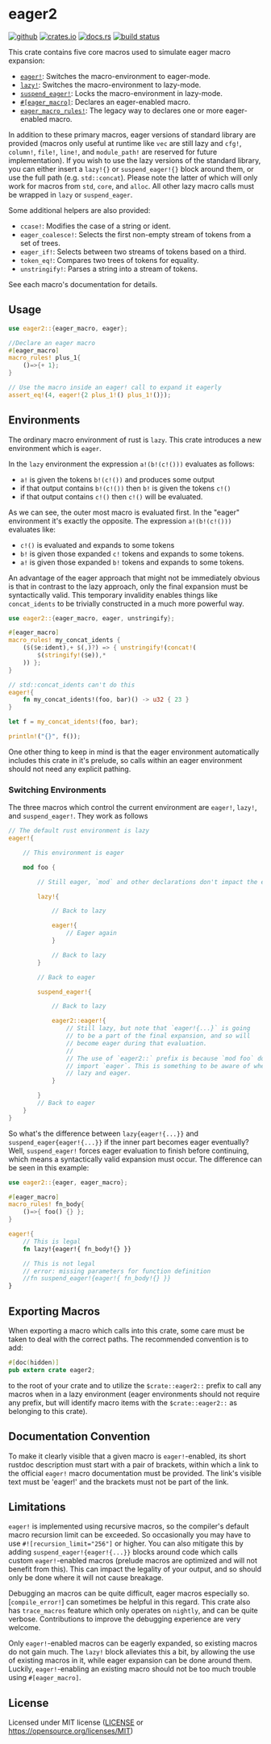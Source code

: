 # eager2
[![github](https://img.shields.io/badge/Daniel--Aaron--Bloom%2Feager2-8da0cb?style=for-the-badge&logo=github&label=github&labelColor=555555)](https://github.com/Daniel-Aaron-Bloom/eager2)
[![crates.io](https://img.shields.io/crates/v/eager2.svg?style=for-the-badge&color=fc8d62&logo=rust)](https://crates.io/crates/eager2)
[![docs.rs](https://img.shields.io/badge/docs.rs-eager2-66c2a5?style=for-the-badge&labelColor=555555&logo=docs.rs)](https://docs.rs/eager2)
[![build status](https://img.shields.io/github/actions/workflow/status/Daniel-Aaron-Bloom/eager2/ci.yml?branch=master&style=for-the-badge)](https://github.com/Daniel-Aaron-Bloom/eager2/actions?query=branch%3Amaster)


This crate contains five core macros used to simulate eager macro expansion:

* [`eager!`]: Switches the macro-environment to eager-mode.
* [`lazy!`]: Switches the macro-environment to lazy-mode.
* [`suspend_eager!`]: Locks the macro-environment in lazy-mode.
* [`#[eager_macro]`][macro@eager_macro]: Declares an eager-enabled macro.
* [`eager_macro_rules!`]: The legacy way to declares one or more eager-enabled macro.

In addition to these primary macros, eager versions of standard library are provided (macros
only useful at runtime like `vec` are still lazy and `cfg!`, `column!`, `file!`, `line!`, and
`module_path!` are reserved for future implementation). If you wish to use the lazy versions of
the standard library, you can either insert a `lazy!{}` or `suspend_eager!{}` block around
them, or use the full path (e.g. `std::concat`). Please note the latter of which will only work
for macros from `std`, `core`, and `alloc`. All other lazy macro calls must be wrapped in `lazy`
or `suspend_eager`.

Some additional helpers are also provided:

* `ccase!`: Modifies the case of a string or ident.
* `eager_coalesce!`: Selects the first non-empty stream of tokens from a set of trees.
* `eager_if!`: Selects between two streams of tokens based on a third.
* `token_eq!`: Compares two trees of tokens for equality.
* `unstringify!`: Parses a string into a stream of tokens.

See each macro's documentation for details.

## Usage

```rust
use eager2::{eager_macro, eager};

//Declare an eager macro
#[eager_macro]
macro_rules! plus_1{
    ()=>{+ 1};
}

// Use the macro inside an eager! call to expand it eagerly
assert_eq!(4, eager!{2 plus_1!() plus_1!()});
```

## Environments

The ordinary macro environment of rust is `lazy`. This crate introduces a new environment which
is `eager`.

In the `lazy` environment the expression `a!(b!(c!()))` evaluates as follows:
* `a!` is given the tokens `b!(c!())` and produces some output
* if that output contains `b!(c!())` then `b!` is given the tokens `c!()`
* if that output contains `c!()` then `c!()` will be evaluated.

As we can see, the outer most macro is evaluated first. In the "eager" environment it's exactly
the opposite. The expression `a!(b!(c!()))` evaluates like:
* `c!()` is evaluated and expands to some tokens
* `b!` is given those expanded `c!` tokens and expands to some tokens.
* `a!` is given those expanded `b!` tokens and expands to some tokens.

An advantage of the eager approach that might not be immediately obvious is that in contrast to
the lazy approach, only the final expansion must be syntactically valid. This temporary
invalidity enables things like `concat_idents` to be trivially constructed in a much more
powerful way.

```rust
use eager2::{eager_macro, eager, unstringify};

#[eager_macro]
macro_rules! my_concat_idents {
    ($($e:ident),+ $(,)?) => { unstringify!(concat!(
        $(stringify!($e)),*
    )) };
}

// std::concat_idents can't do this
eager!{
    fn my_concat_idents!(foo, bar)() -> u32 { 23 }
}

let f = my_concat_idents!(foo, bar);

println!("{}", f());
```

One other thing to keep in mind is that the eager environment automatically includes this crate
in it's prelude, so calls within an eager environment should not need any explicit pathing.

### Switching Environments

The three macros which control the current environment are `eager!`, `lazy!`, and
`suspend_eager!`. They work as follows
```rust
// The default rust environment is lazy
eager!{

    // This environment is eager

    mod foo {

        // Still eager, `mod` and other declarations don't impact the environment

        lazy!{

            // Back to lazy

            eager!{
                // Eager again
            }

            // Back to lazy
        }

        // Back to eager

        suspend_eager!{

            // Back to lazy

            eager2::eager!{
                // Still lazy, but note that `eager!{...}` is going
                // to be a part of the final expansion, and so will
                // become eager during that evaluation.
                //
                // The use of `eager2::` prefix is because `mod foo` does not
                // import `eager`. This is something to be aware of when mixing
                // lazy and eager.
            }

        }
        // Back to eager
    }
}
```

So what's the difference between `lazy{eager!{...}}` and `suspend_eager{eager!{...}}` if the inner
part becomes eager eventually? Well, `suspend_eager!` forces eager evaluation to finish before
continuing, which means a syntactically valid expansion must occur. The difference can be seen
in this example:
```rust
use eager2::{eager, eager_macro};

#[eager_macro]
macro_rules! fn_body{
    ()=>{ foo() {} };
}

eager!{
    // This is legal
    fn lazy!{eager!{ fn_body!{} }}

    // This is not legal
    // error: missing parameters for function definition
    //fn suspend_eager!{eager!{ fn_body!{} }}
}
```

## Exporting Macros

When exporting a macro which calls into this crate, some care must be taken to deal with the
correct paths. The recommended convention is to add:
```rust
#[doc(hidden)]
pub extern crate eager2;
```

to the root of your crate and to utilize the `$crate::eager2::` prefix to call any macros when
in a lazy environment (eager environments should not require any prefix, but will identify macro
items with the `$crate::eager2::` as belonging to this crate).

## Documentation Convention

To make it clearly visible that a given macro is `eager!`-enabled, its short rustdoc description
must start with a pair of brackets, within which a link to the official `eager!` macro
documentation must be provided. The link's visible text must be 'eager!' and the brackets must
not be part of the link.

## Limitations

`eager!` is implemented using recursive macros, so the compiler's default macro recursion limit
can be exceeded. So occasionally you may have to use `#![recursion_limit="256"]` or higher. You
can also mitigate this by adding `suspend_eager!{eager!{...}}` blocks around code which calls
custom `eager!`-enabled macros (prelude macros are optimized and will not benefit from this).
This can impact the legality of your output, and so should only be done where it will not cause
breakage.

Debugging an macros can be quite difficult, eager macros especially so. [`compile_error!`] can
sometimes be helpful in this regard. This crate also has `trace_macros` feature which only
operates on `nightly`, and can be quite verbose. Contributions to improve the debugging
experience are very welcome.

Only `eager!`-enabled macros can be eagerly expanded, so existing macros do not gain much.
The `lazy!` block alleviates this a bit, by allowing the use of existing macros in it, while
eager expansion can be done around them. Luckily, `eager!`-enabling an existing macro should
not be too much trouble using `#[eager_macro]`.

## License

Licensed under MIT license ([LICENSE](LICENSE) or https://opensource.org/licenses/MIT)

[`eager!`]: https://docs.rs/eager2/latest/eager2/macro.eager.html "macro eager2::eager"
[`lazy!`]: https://docs.rs/eager2/latest/eager2/macro.lazy.html "macro eager2::lazy"
[`suspend_eager!`]: https://docs.rs/eager2/latest/eager2/macro.suspend_eager.html "macro eager2::lazy"
[macro@eager_macro]: https://docs.rs/eager2/latest/eager2/attr.eager_macro.html "attr eager2::eager_macro"
[`eager_macro_rules!`]: https://docs.rs/eager2/latest/eager2/macro.eager_macro_rules.html "macro eager2::eager_macro_rules"
